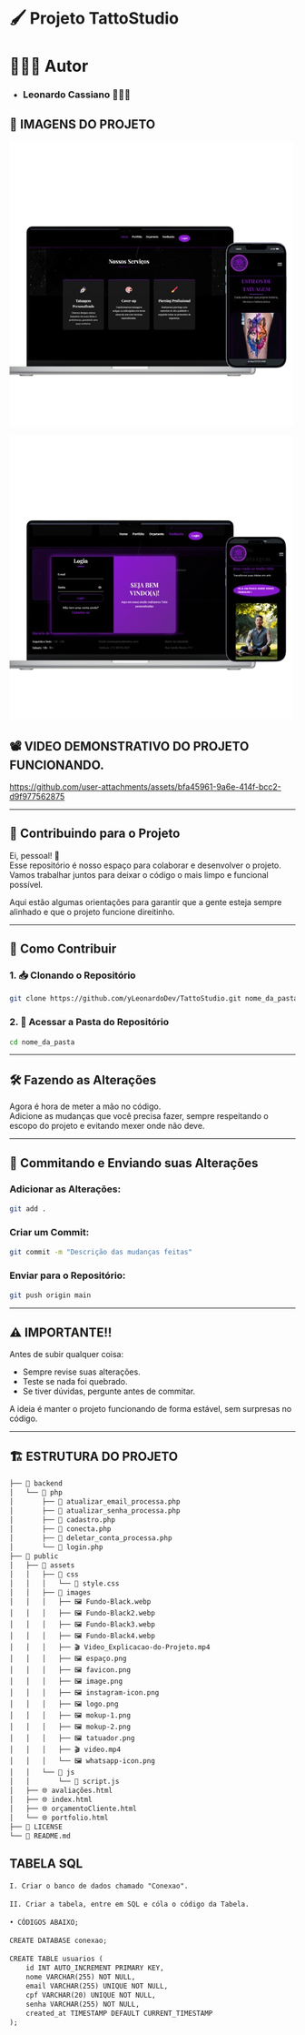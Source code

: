 # 🖌️ Projeto TattoStudio

# 🧑🏽‍💻 Autor

 - ### Leonardo Cassiano 🧑🏽‍💻

## 📸 IMAGENS DO PROJETO

![Imagem do Projeto](.../../public/assets/images/mokup-1.png)

![imagem do projeto2](.../../public/assets/images/mokup-2.png)

## 📽️ VIDEO DEMONSTRATIVO DO PROJETO FUNCIONANDO.

https://github.com/user-attachments/assets/bfa45961-9a6e-414f-bcc2-d9f977562875

---

## 🚀 Contribuindo para o Projeto

Ei, pessoal! 👋  
Esse repositório é nosso espaço para colaborar e desenvolver o projeto.  
Vamos trabalhar juntos para deixar o código o mais limpo e funcional possível.  

Aqui estão algumas orientações para garantir que a gente esteja sempre alinhado e que o projeto funcione direitinho.

---

## 🧭 Como Contribuir

### 1. 📥 Clonando o Repositório

```bash
git clone https://github.com/yLeonardoDev/TattoStudio.git nome_da_pasta
```

### 2. 📂 Acessar a Pasta do Repositório

```bash
cd nome_da_pasta
```

---

## 🛠️ Fazendo as Alterações

Agora é hora de meter a mão no código.  
Adicione as mudanças que você precisa fazer, sempre respeitando o escopo do projeto e evitando mexer onde não deve.

---

## 💾 Commitando e Enviando suas Alterações

### Adicionar as Alterações:

```bash
git add .
```

### Criar um Commit:

```bash
git commit -m "Descrição das mudanças feitas"
```

### Enviar para o Repositório:

```bash
git push origin main
```

---

## ⚠️ IMPORTANTE!!

Antes de subir qualquer coisa:

- Sempre revise suas alterações.  
- Teste se nada foi quebrado.  
- Se tiver dúvidas, pergunte antes de commitar.

A ideia é manter o projeto funcionando de forma estável, sem surpresas no código.

---

## 🏗️ ESTRUTURA DO PROJETO

```
├── 📁 backend
│   └── 📁 php
│       ├── 🐘 atualizar_email_processa.php
│       ├── 🐘 atualizar_senha_processa.php
│       ├── 🐘 cadastro.php
│       ├── 🐘 conecta.php
│       ├── 🐘 deletar_conta_processa.php
│       └── 🐘 login.php
├── 📁 public
│   ├── 📁 assets
│   │   ├── 📁 css
│   │   │   └── 🎨 style.css
│   │   ├── 📁 images
│   │   │   ├── 🖼️ Fundo-Black.webp
│   │   │   ├── 🖼️ Fundo-Black2.webp
│   │   │   ├── 🖼️ Fundo-Black3.webp
│   │   │   ├── 🖼️ Fundo-Black4.webp
│   │   │   ├── 🎬 Video_Explicacao-do-Projeto.mp4
│   │   │   ├── 🖼️ espaço.png
│   │   │   ├── 🖼️ favicon.png
│   │   │   ├── 🖼️ image.png
│   │   │   ├── 🖼️ instagram-icon.png
│   │   │   ├── 🖼️ logo.png
│   │   │   ├── 🖼️ mokup-1.png
│   │   │   ├── 🖼️ mokup-2.png
│   │   │   ├── 🖼️ tatuador.png
│   │   │   ├── 🎬 video.mp4
│   │   │   └── 🖼️ whatsapp-icon.png
│   │   └── 📁 js
│   │       └── 📄 script.js
│   ├── 🌐 avaliações.html
│   ├── 🌐 index.html
│   ├── 🌐 orçamentoCliente.html
│   └── 🌐 portfolio.html
├── 📄 LICENSE
└── 📝 README.md
```

## TABELA SQL 
```
I. Criar o banco de dados chamado "Conexao".

II. Criar a tabela, entre em SQL e cóla o código da Tabela.

• CÓDIGOS ABAIXO; 

CREATE DATABASE conexao;

CREATE TABLE usuarios (
    id INT AUTO_INCREMENT PRIMARY KEY,
    nome VARCHAR(255) NOT NULL,
    email VARCHAR(255) UNIQUE NOT NULL,
    cpf VARCHAR(20) UNIQUE NOT NULL,
    senha VARCHAR(255) NOT NULL,
    created_at TIMESTAMP DEFAULT CURRENT_TIMESTAMP
);

```
